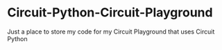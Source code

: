 # Circuit-Python-Circuit-Playground
Just a place to store my code for my Circuit Playground that uses Circuit Python
